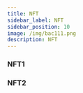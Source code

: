 ```yaml
---
title: NFT
sidebar_label: NFT
sidebar_position: 10
image: /img/bac111.png
description: NFT
---
```


### NFT1

### NFT2
